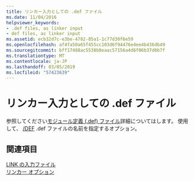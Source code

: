 ```yaml
---
title: リンカー入力としての .def ファイル
ms.date: 11/04/2016
helpviewer_keywords:
- .def files, as linker input
- def files, as linker input
ms.assetid: ecb32d7c-e3be-4782-85a1-1c77d30f6e59
ms.openlocfilehash: af4fa50a65f455cc103d6f94476e4ee4b436db49
ms.sourcegitcommit: bff17488ac5538b8eaac57156a4d6f06b37d6b7f
ms.translationtype: MT
ms.contentlocale: ja-JP
ms.lasthandoff: 03/05/2019
ms.locfileid: "57423639"
---
```

# <a name="def-files-as-linker-input"></a>リンカー入力としての .def ファイル

参照してください[モジュール定義 (.def) ファイル](../../build/reference/module-definition-dot-def-files.md)詳細についてはします。 使用して、 [/DEF](../../build/reference/def-specify-module-definition-file.md) .def ファイルの名前を指定するオプション。

## <a name="see-also"></a>関連項目

[LINK の入力ファイル](../../build/reference/link-input-files.md)<br/>
[リンカー オプション](../../build/reference/linker-options.md)
